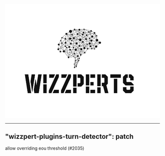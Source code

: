 ![Wizzpert Logo](wizzpert-plugins/assets/logo.png)

---
"wizzpert-plugins-turn-detector": patch
---

allow overriding eou threshold (#2035)
